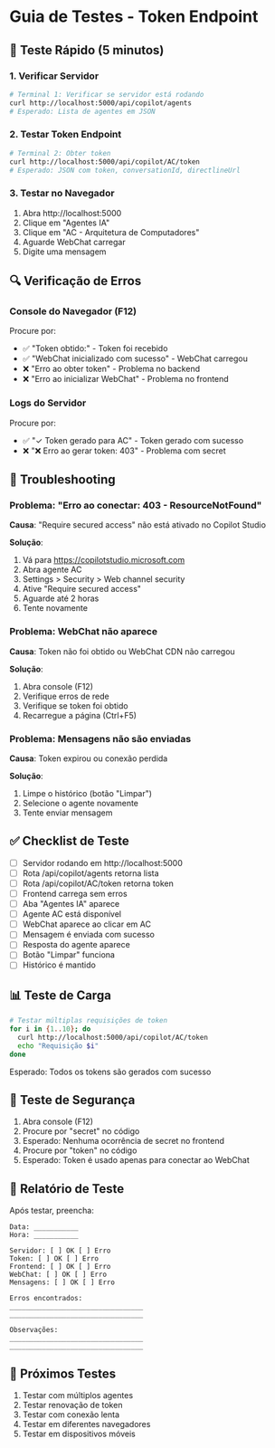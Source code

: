 # Guia de Testes - Token Endpoint

## 🧪 Teste Rápido (5 minutos)

### 1. Verificar Servidor
```bash
# Terminal 1: Verificar se servidor está rodando
curl http://localhost:5000/api/copilot/agents
# Esperado: Lista de agentes em JSON
```

### 2. Testar Token Endpoint
```bash
# Terminal 2: Obter token
curl http://localhost:5000/api/copilot/AC/token
# Esperado: JSON com token, conversationId, directlineUrl
```

### 3. Testar no Navegador
1. Abra http://localhost:5000
2. Clique em "Agentes IA"
3. Clique em "AC - Arquitetura de Computadores"
4. Aguarde WebChat carregar
5. Digite uma mensagem

## 🔍 Verificação de Erros

### Console do Navegador (F12)
Procure por:
- ✅ "Token obtido:" - Token foi recebido
- ✅ "WebChat inicializado com sucesso" - WebChat carregou
- ❌ "Erro ao obter token" - Problema no backend
- ❌ "Erro ao inicializar WebChat" - Problema no frontend

### Logs do Servidor
Procure por:
- ✅ "✓ Token gerado para AC" - Token gerado com sucesso
- ❌ "❌ Erro ao gerar token: 403" - Problema com secret

## 🐛 Troubleshooting

### Problema: "Erro ao conectar: 403 - ResourceNotFound"

**Causa**: "Require secured access" não está ativado no Copilot Studio

**Solução**:
1. Vá para https://copilotstudio.microsoft.com
2. Abra agente AC
3. Settings > Security > Web channel security
4. Ative "Require secured access"
5. Aguarde até 2 horas
6. Tente novamente

### Problema: WebChat não aparece

**Causa**: Token não foi obtido ou WebChat CDN não carregou

**Solução**:
1. Abra console (F12)
2. Verifique erros de rede
3. Verifique se token foi obtido
4. Recarregue a página (Ctrl+F5)

### Problema: Mensagens não são enviadas

**Causa**: Token expirou ou conexão perdida

**Solução**:
1. Limpe o histórico (botão "Limpar")
2. Selecione o agente novamente
3. Tente enviar mensagem

## ✅ Checklist de Teste

- [ ] Servidor rodando em http://localhost:5000
- [ ] Rota /api/copilot/agents retorna lista
- [ ] Rota /api/copilot/AC/token retorna token
- [ ] Frontend carrega sem erros
- [ ] Aba "Agentes IA" aparece
- [ ] Agente AC está disponível
- [ ] WebChat aparece ao clicar em AC
- [ ] Mensagem é enviada com sucesso
- [ ] Resposta do agente aparece
- [ ] Botão "Limpar" funciona
- [ ] Histórico é mantido

## 📊 Teste de Carga

```bash
# Testar múltiplas requisições de token
for i in {1..10}; do
  curl http://localhost:5000/api/copilot/AC/token
  echo "Requisição $i"
done
```

Esperado: Todos os tokens são gerados com sucesso

## 🔐 Teste de Segurança

1. Abra console (F12)
2. Procure por "secret" no código
3. Esperado: Nenhuma ocorrência de secret no frontend
4. Procure por "token" no código
5. Esperado: Token é usado apenas para conectar ao WebChat

## 📝 Relatório de Teste

Após testar, preencha:

```
Data: ___________
Hora: ___________

Servidor: [ ] OK [ ] Erro
Token: [ ] OK [ ] Erro
Frontend: [ ] OK [ ] Erro
WebChat: [ ] OK [ ] Erro
Mensagens: [ ] OK [ ] Erro

Erros encontrados:
_________________________________
_________________________________

Observações:
_________________________________
_________________________________
```

## 🎯 Próximos Testes

1. Testar com múltiplos agentes
2. Testar renovação de token
3. Testar com conexão lenta
4. Testar em diferentes navegadores
5. Testar em dispositivos móveis

